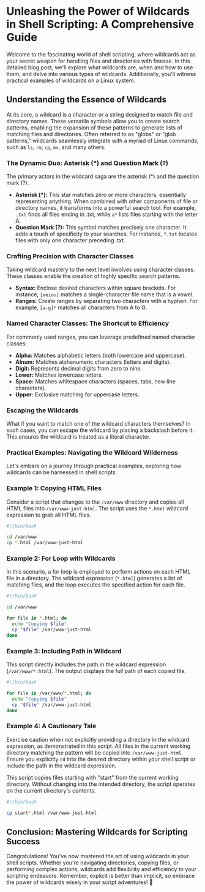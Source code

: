 # Unleashing the Power of Wildcards in Shell Scripting: A Comprehensive Guide

Welcome to the fascinating world of shell scripting, where wildcards act as your secret weapon for handling files and directories with finesse. In this detailed blog post, we'll explore what wildcards are, when and how to use them, and delve into various types of wildcards. Additionally, you'll witness practical examples of wildcards on a Linux system.

## Understanding the Essence of Wildcards

At its core, a wildcard is a character or a string designed to match file and directory names. These versatile symbols allow you to create search patterns, enabling the expansion of these patterns to generate lists of matching files and directories. Often referred to as "globs" or "glob patterns," wildcards seamlessly integrate with a myriad of Linux commands, such as `ls`, `rm`, `cp`, `mv`, and many others.

### The Dynamic Duo: Asterisk (*) and Question Mark (?)

The primary actors in the wildcard saga are the asterisk (*) and the question mark (?).

- **Asterisk (\*):** This star matches zero or more characters, essentially representing anything. When combined with other components of file or directory names, it transforms into a powerful search tool. For example, `.txt` finds all files ending in .txt, while `a*` lists files starting with the letter A.
- **Question Mark (?):** This symbol matches precisely one character. It adds a touch of specificity to your searches. For instance, `?.txt` locates files with only one character preceding .txt.

### Crafting Precision with Character Classes

Taking wildcard mastery to the next level involves using character classes. These classes enable the creation of highly specific search patterns.

- **Syntax:** Enclose desired characters within square brackets. For instance, `[aeiou]` matches a single-character file name that is a vowel.
- **Ranges:** Create ranges by separating two characters with a hyphen. For example, `[a-g]*` matches all characters from A to G.

### Named Character Classes: The Shortcut to Efficiency

For commonly used ranges, you can leverage predefined named character classes:

- **Alpha:** Matches alphabetic letters (both lowercase and uppercase).
- **Alnum:** Matches alphanumeric characters (letters and digits).
- **Digit:** Represents decimal digits from zero to nine.
- **Lower:** Matches lowercase letters.
- **Space:** Matches whitespace characters (spaces, tabs, new line characters).
- **Upper:** Exclusive matching for uppercase letters.

### Escaping the Wildcards

What if you want to match one of the wildcard characters themselves? In such cases, you can escape the wildcard by placing a backslash before it. This ensures the wildcard is treated as a literal character.

### Practical Examples: Navigating the Wildcard Wilderness

Let's embark on a journey through practical examples, exploring how wildcards can be harnessed in shell scripts.

### Example 1: Copying HTML Files

Consider a script that changes to the `/var/www` directory and copies all HTML files into `/var/www-just-html`. The script uses the `*.html` wildcard expression to grab all HTML files.

```bash
#!/bin/bash

cd /var/www
cp *.html /var/www-just-html

```

### Example 2: For Loop with Wildcards

In this scenario, a for loop is employed to perform actions on each HTML file in a directory. The wildcard expression (`*.html`) generates a list of matching files, and the loop executes the specified action for each file.

```bash
#!/bin/bash

cd /var/www

for file in *.html; do
  echo "Copying $file"
  cp "$file" /var/www-just-html
done

```

### Example 3: Including Path in Wildcard

This script directly includes the path in the wildcard expression (`/var/www/*.html`). The output displays the full path of each copied file.

```bash
#!/bin/bash

for file in /var/www/*.html; do
  echo "Copying $file"
  cp "$file" /var/www-just-html
done

```

### Example 4: A Cautionary Tale

Exercise caution when not explicitly providing a directory in the wildcard expression, as demonstrated in this script. All files in the current working directory matching the pattern will be copied into `/var/www-just-html`. Ensure you explicitly `cd` into the desired directory within your shell script or include the path in the wildcard expression.

This script copies files starting with "start" from the current working directory. Without changing into the intended directory, the script operates on the current directory's contents.

```bash
#!/bin/bash

cp start*.html /var/www-just-html

```

## Conclusion: Mastering Wildcards for Scripting Success

Congratulations! You've now mastered the art of using wildcards in your shell scripts. Whether you're navigating directories, copying files, or performing complex actions, wildcards add flexibility and efficiency to your scripting endeavors. Remember, explicit is better than implicit, so embrace the power of wildcards wisely in your script adventures! 🚀